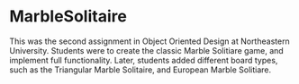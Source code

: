 # MarbleSolitaire

This was the second assignment in Object Oriented Design at Northeastern University. Students were to create the classic Marble Solitiare game, and implement full functionality. Later, students added different board types, such as the Triangular Marble Solitaire, and European Marble Solitiare.
